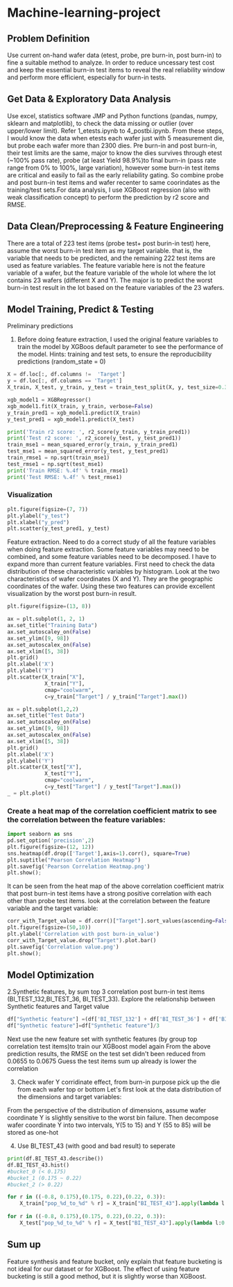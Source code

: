 # Machine-learning-project

## Problem Definition
Use current on-hand wafer data (etest, probe, pre burn-in, post burn-in) to fine a suitable method to analyze. In order to reduce uncessary test cost and keep the essential burn-in test items to reveal the real reliability window and perform more efficient, especially for burn-in tests.

## Get Data & Exploratory Data Analysis
Use excel, statistics software JMP and Python functions (pandas, numpy, sklearn and matplotlib), to check the data missing or outlier (over upper/lower limit). Refer 1_etests.ipynb to 4_postbi.ipynb. From these steps, I would know the data when etests each wafer just with 5 measurement die, but probe each wafer more than 2300 dies. Pre burn-in and post burn-in, their test limits are the same, major to know the dies survives through etest (~100% pass rate), probe (at least Yield 98.9%)to final burn-in (pass rate range from 0% to 100%, large variation), however some burn-in test items are critical and easily to fail as the early reliability gating. 
So combine probe and post burn-in test items and wafer recenter to same coorindates as the training/test sets.For data analysis, I use XGBoost regression (also with weak classification concept) to perform the prediction by r2 score and RMSE. 

## Data Clean/Preprocessing & Feature Engineering
There are a total of 223 test items (probe test+ post burin-in test) here, assume the worst burn-in test item as my target variable.
that is, the variable that needs to be predicted, and the remaining 222 test items are used as feature variables. The feature variable here is not the feature variable of a wafer, but the feature variable of the whole lot where the lot contains 23 wafers (different X and Y). The major is to predict the worst burn-in test result in the lot based on the feature variables of the 23 wafers.

## Model Training, Predict & Testing
Preliminary predictions
1. Before doing feature extraction, I used the original feature variables to train the model by XGBoos default parameter to see the performance of the model. Hints: training and test sets, to ensure the reproducibility predictions (random_state = 0) 

```python
X = df.loc[:, df.columns !=  'Target'] 
y = df.loc[:, df.columns == 'Target']
X_train, X_test, y_train, y_test = train_test_split(X, y, test_size=0.3, random_state=0)
```

```python
xgb_model1 = XGBRegressor()
xgb_model1.fit(X_train, y_train, verbose=False)
y_train_pred1 = xgb_model1.predict(X_train)
y_test_pred1 = xgb_model1.predict(X_test)

print('Train r2 score: ', r2_score(y_train, y_train_pred1))
print('Test r2 score: ', r2_score(y_test, y_test_pred1))
train_mse1 = mean_squared_error(y_train, y_train_pred1)
test_mse1 = mean_squared_error(y_test, y_test_pred1)
train_rmse1 = np.sqrt(train_mse1)
test_rmse1 = np.sqrt(test_mse1)
print('Train RMSE: %.4f' % train_rmse1)
print('Test RMSE: %.4f' % test_rmse1)
```

### Visualization

```python
plt.figure(figsize=(7, 7))
plt.ylabel("y_test")
plt.xlabel("y_pred")
plt.scatter(y_test_pred1, y_test)
```

Feature extraction. Need to do a correct study of all the feature variables when doing feature extraction. Some feature variables may need to be combined, and some feature variables need to be decomposed. I have to expand more than current feature variables. First need to check the data distribution of these characteristic variables by histogram. Look at the two characteristics of wafer coordinates (X and Y). They are the geographic coordinates of the wafer. Using these two features can provide excellent visualization by the worst post burn-in result.

```python
plt.figure(figsize=(13, 8))

ax = plt.subplot(1, 2, 1)
ax.set_title("Training Data")
ax.set_autoscaley_on(False)
ax.set_ylim([9, 98])
ax.set_autoscalex_on(False)
ax.set_xlim([5, 38])
plt.grid()
plt.xlabel('X')
plt.ylabel('Y')
plt.scatter(X_train["X"],
            X_train["Y"],
            cmap="coolwarm",
            c=y_train["Target"] / y_train["Target"].max())

ax = plt.subplot(1,2,2)
ax.set_title("Test Data")
ax.set_autoscaley_on(False)
ax.set_ylim([9, 98])
ax.set_autoscalex_on(False)
ax.set_xlim([5, 38])
plt.grid()
plt.xlabel('X')
plt.ylabel('Y')
plt.scatter(X_test["X"],
            X_test["Y"],
            cmap="coolwarm",
            c=y_test["Target"] / y_test["Target"].max())
_ = plt.plot()
```

### Create a heat map of the correlation coefficient matrix to see the correlation between the feature variables:

```python
import seaborn as sns
pd.set_option('precision',2)
plt.figure(figsize=(12, 12))
sns.heatmap(df.drop(['Target'],axis=1).corr(), square=True)
plt.suptitle("Pearson Correlation Heatmap")
plt.savefig('Pearson Correlation Heatmap.png')
plt.show();
```

It can be seen from the heat map of the above correlation coefficient matrix that post burn-in test items have a strong positive correlation with each other than probe test items. look at the correlation between the feature variable and the target variable:

```python
corr_with_Target_value = df.corr()["Target"].sort_values(ascending=False)
plt.figure(figsize=(50,10))
plt.ylabel('Correlation with post burn-in_value')
corr_with_Target_value.drop("Target").plot.bar()
plt.savefig('Correlation value.png')
plt.show(); 
```

## Model Optimization
2.Synthetic features, by sum top 3 correlation post burn-in test items (BI_TEST_132,BI_TEST_36, BI_TEST_33). Explore the relationship between Synthetic features and Target value

```python
df["Synthetic feature"] =(df['BI_TEST_132'] + df['BI_TEST_36'] + df['BI_TEST_133'])
df["Synthetic feature"]=df["Synthetic feature"]/3
```
Next use the new feature set with synthetic features (by group top correlation test items)to train our XGBoost model again
From the above prediction results, the RMSE on the test set didn't been reduced from 0.0655 to 0.0675
Guess the test items sum up already is lower the correlation

3. Check wafer Y corridinate effect, from burn-in purpose pick up the die from each wafer top or bottom
Let's first look at the data distribution of the dimensions and target variables:

From the perspective of the distribution of dimensions, assume wafer coordinate Y is slightly sensitive to the worst bin failure. 
Then decompose wafer coordinate Y into two intervals, Y(5 to 15) and Y (55 to 85) will be stored as one-hot

4. Use BI_TEST_43 (with good and bad result) to seperate

```python
print(df.BI_TEST_43.describe())
df.BI_TEST_43.hist()
#bucket_0 (< 0.175)
#bucket_1 (0.175 ~ 0.22)
#bucket_2 (> 0.22)
```
```python
for r in ((-0.8, 0.175),(0.175, 0.22),(0.22, 0.3)):
    X_train["pop_%d_to_%d" % r] = X_train["BI_TEST_43"].apply(lambda l:0.01 if l>=r[0] and l<r[1] else 0.0)
    
for r in ((-0.8, 0.175),(0.175, 0.22),(0.22, 0.3)):
    X_test["pop_%d_to_%d" % r] = X_test["BI_TEST_43"].apply(lambda l:0.1 if l>=r[0] and l<r[1] else 0.0)
```
## Sum up
Feature synthesis and feature bucket, only explain that feature bucketing is not ideal for our dataset or for XGBoost. The effect of using feature bucketing is still a good method, but it is slightly worse than XGBoost.
